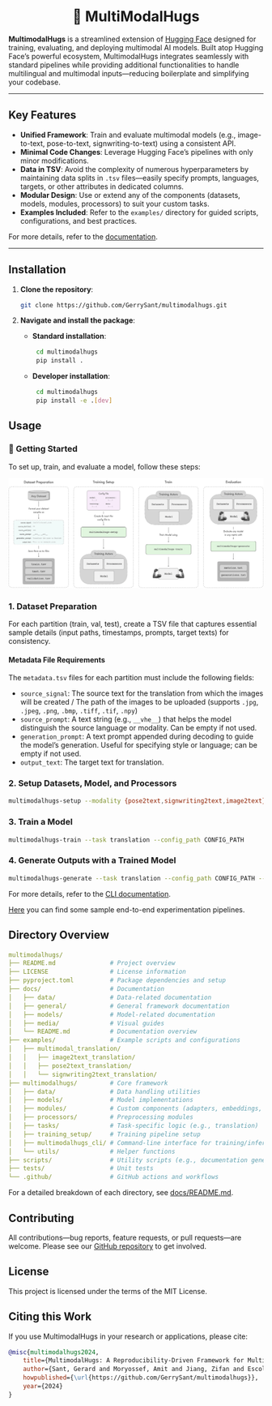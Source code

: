 <div align="center">
  <h1>🎨 MultiModalHugs</h1>
</div>

**MultimodalHugs** is a streamlined extension of [Hugging Face](https://huggingface.co/) designed for training, evaluating, and deploying multimodal AI models. Built atop Hugging Face’s powerful ecosystem, MultimodalHugs integrates seamlessly with standard pipelines while providing additional functionalities to handle multilingual and multimodal inputs—reducing boilerplate and simplifying your codebase.

---

## Key Features

- **Unified Framework**: Train and evaluate multimodal models (e.g., image-to-text, pose-to-text, signwriting-to-text) using a consistent API.
- **Minimal Code Changes**: Leverage Hugging Face’s pipelines with only minor modifications.
- **Data in TSV**: Avoid the complexity of numerous hyperparameters by maintaining data splits in `.tsv` files—easily specify prompts, languages, targets, or other attributes in dedicated columns.
- **Modular Design**: Use or extend any of the components (datasets, models, modules, processors) to suit your custom tasks.
- **Examples Included**: Refer to the `examples/` directory for guided scripts, configurations, and best practices.

For more details, refer to the [documentation](docs/README.md).

---

## Installation

1. **Clone the repository**:

   ```bash
   git clone https://github.com/GerrySant/multimodalhugs.git
   ```

2. **Navigate and install the package**:

   - **Standard installation**:
      ```bash
       cd multimodalhugs
       pip install .
      ```
   - **Developer installation**:
      ```bash
       cd multimodalhugs
       pip install -e .[dev]
      ```

## Usage

### 🚀 Getting Started

To set up, train, and evaluate a model, follow these steps:

![Steps Overview](docs/media/steps.png)

### 1. Dataset Preparation

For each partition (train, val, test), create a TSV file that captures essential sample details (input paths, timestamps, prompts, target texts) for consistency.

#### Metadata File Requirements

The `metadata.tsv` files for each partition must include the following fields:

- `source_signal`: The source text for the translation from which the images will be created / The path of the images to be uploaded (supports `.jpg`, `.jpeg`, `.png`, `.bmp`, `.tiff`, `.tif`, `.npy`)
- `source_prompt`: A text string (e.g., `__vhe__`) that helps the model distinguish the source language or modality. Can be empty if not used.
- `generation_prompt`: A text prompt appended during decoding to guide the model’s generation. Useful for specifying style or language; can be empty if not used.
- `output_text`: The target text for translation.

### 2. Setup Datasets, Model, and Processors

```bash
multimodalhugs-setup --modality {pose2text,signwriting2text,image2text} --config_path CONFIG_PATH
```

### 3. Train a Model

```bash
multimodalhugs-train --task translation --config_path CONFIG_PATH
```

### 4. Generate Outputs with a Trained Model

```bash
multimodalhugs-generate --task translation --config_path CONFIG_PATH --model_name_or_path MODEL_PATH --processor_name_or_path PROCESSOR_PATH --dataset_dir DATASET_PATH --output_dir OUTPUT_DIR
```

For more details, refer to the [CLI documentation](docs/general/CLI.md).

[Here](/examples/multimodal_translation/) you can find some sample end-to-end experimentation pipelines.

## Directory Overview

```yaml
multimodalhugs/
├── README.md               # Project overview
├── LICENSE                 # License information
├── pyproject.toml          # Package dependencies and setup
├── docs/                   # Documentation
│   ├── data/               # Data-related documentation
│   ├── general/            # General framework documentation
│   ├── models/             # Model-related documentation
│   ├── media/              # Visual guides
│   └── README.md           # Documentation overview
├── examples/               # Example scripts and configurations
│   ├── multimodal_translation/
│   │   ├── image2text_translation/
│   │   ├── pose2text_translation/
│   │   └── signwriting2text_translation/
├── multimodalhugs/         # Core framework
│   ├── data/               # Data handling utilities
│   ├── models/             # Model implementations
│   ├── modules/            # Custom components (adapters, embeddings, etc.)
│   ├── processors/         # Preprocessing modules
│   ├── tasks/              # Task-specific logic (e.g., translation)
│   ├── training_setup/     # Training pipeline setup
│   ├── multimodalhugs_cli/ # Command-line interface for training/inference
│   └── utils/              # Helper functions
├── scripts/                # Utility scripts (e.g., documentation generation)
├── tests/                  # Unit tests
└── .github/                # GitHub actions and workflows
```

For a detailed breakdown of each directory, see [docs/README.md](docs/README.md).

## Contributing

All contributions—bug reports, feature requests, or pull requests—are welcome. Please see our [GitHub repository](https://github.com/GerrySant/multimodalhugs) to get involved.

## License

This project is licensed under the terms of the MIT License.

## Citing this Work

If you use MultimodalHugs in your research or applications, please cite:

```bibtex
@misc{multimodalhugs2024,
    title={MultimodalHugs: A Reproducibility-Driven Framework for Multimodal Machine Translation},
    author={Sant, Gerard and Moryossef, Amit and Jiang, Zifan and Escolano, Carlos},
    howpublished={\url{https://github.com/GerrySant/multimodalhugs}},
    year={2024}
}
```

